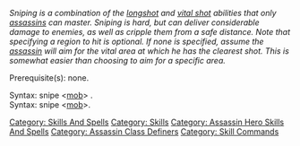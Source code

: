 *Sniping is a combination of the [longshot](Longshot "wikilink") and
[vital shot](Vital_Shot "wikilink") abilities that only
[assassins](:Category:_Assassins "wikilink") can master. Sniping is
hard, but can deliver considerable damage to enemies, as well as cripple
them from a safe distance. Note that specifying a region to hit is
optional. If none is specified, assume the
[assassin](:Category:_Assassins "wikilink") will aim for the vital area
at which he has the clearest shot. This is somewhat easier than choosing
to aim for a specific area.*

Prerequisite(s): none.

Syntax: snipe <direction> \<[mob](:Category:_Mobs "wikilink")\>
<region>.  
Syntax: snipe <direction> \<[mob](:Category:_Mobs "wikilink")\>.  

[Category: Skills And Spells](Category:_Skills_And_Spells "wikilink")
[Category: Skills](Category:_Skills "wikilink") [Category: Assassin Hero
Skills And Spells](Category:_Assassin_Hero_Skills_And_Spells "wikilink")
[Category: Assassin Class
Definers](Category:_Assassin_Class_Definers "wikilink") [Category: Skill
Commands](Category:_Skill_Commands "wikilink")
